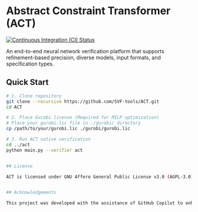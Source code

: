 # Abstract Constraint Transformer (ACT)

[![Continuous Integration (CI) Status](https://github.com/doctormeeee/Abstract-Constraint-Transformer/actions/workflows/ci.yml/badge.svg)](https://github.com/doctormeeee/Abstract-Constraint-Transformer/actions/workflows/ci.yml)

An end-to-end neural network verification platform that supports refinement-based precision, diverse models, input formats, and specification types.

## Quick Start

```bash
# 1. Clone repository
git clone --recursive https://github.com/SVF-tools/ACT.git
cd ACT

# 2. Place Gurobi license (Required for MILP optimization)
# Place your gurobi.lic file in ./gurobi/ directory
cp /path/to/your/gurobi.lic ./gurobi/gurobi.lic

# 3. Run ACT native verification
cd ../act
python main.py --verifier act


## License

ACT is licensed under GNU Affero General Public License v3.0 (AGPL-3.0).


## Acknowledgements

This project was developed with the assistance of GitHub Copilot to enhance code readability and efficiency. AI-generated suggestions were reviewed and tested by the contributors before inclusion.